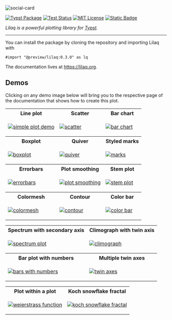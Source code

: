 

![social-card](https://github.com/user-attachments/assets/d1d9eab9-deb8-4cd2-9dd5-78c26418ca98)

<!-- _Data visualization with [Typst](https://typst.app)_ -->

[![Typst Package](https://img.shields.io/badge/dynamic/toml?url=https%3A%2F%2Fraw.githubusercontent.com%2Flilaq-project%2Flilaq%2Fv0.3.0%2Ftypst.toml&query=%24.package.version&prefix=v&logo=typst&label=package&color=239DAD)](https://typst.app/universe/package/lilaq)
[![Test Status](https://github.com/lilaq-project/lilaq/actions/workflows/run_tests.yml/badge.svg)](https://github.com/lilaq-project/lilaq/actions/workflows/run_tests.yml)
[![MIT License](https://img.shields.io/badge/license-MIT-blue)](https://github.com/lilaq-project/lilaq/blob/main/LICENSE)
[![Static Badge](https://img.shields.io/badge/documentation-736ad9)](https://lilaq.org/)

_Lilaq is a powerful plotting library for [Typst](https://typst.app/)._


----



You can install the package by cloning the repository and importing Lilaq with
```typ
#import "@preview/lilaq:0.3.0" as lq
```

The documentation lives at https://lilaq.org. 

## Demos
Clicking on any demo image below will bring you to the respective page of the documentation that shows how to create this plot. 


<table>
<tr>
    <th>Line plot</th>
    <th>Scatter</th>
    <th>Bar chart</th>
</tr>
<tr>
<td>

[![simple plot demo](https://github.com/user-attachments/assets/c71886e0-e0a9-499e-848f-18580b1da523)](https://lilaq.org/docs/quickstart#the-first-plot)

</td>

<td>

[![scatter](https://github.com/user-attachments/assets/a1cf3019-b306-44a0-b28f-a2bb6fa522eb)](https://lilaq.org/docs/reference/scatter)

</td>
<td>

[![bar chart](https://github.com/user-attachments/assets/7822cc4f-6f12-4622-9f38-18ca7dd2a4fa)](https://lilaq.org/docs/examples/bar)

</td>
</tr>
<tr>
    <th>Boxplot</th>
    <th>Quiver</th>
    <th>Styled marks</th>
</tr>
<tr>
<td>

[![boxplot](https://github.com/user-attachments/assets/09b1251a-46b3-488f-aab8-451d950c044c)](https://lilaq.org/docs/reference/boxplot)

</td>
<td>

[![quiver](https://github.com/user-attachments/assets/98f10346-2686-4c0c-8955-8a42465e65aa)](https://lilaq.org/docs/reference/quiver)

</td>
<td>

[![marks](https://github.com/user-attachments/assets/26e9e478-1599-4ded-9e6d-7fe0193ae6b9)](https://lilaq.org/docs/examples/styled-marks)

</td>
</tr>

<tr>
    <th>Errorbars</th>
    <th>Plot smoothing</th>
    <th>Stem plot</th>
</tr>
<tr>
<td>

[![errorbars](https://github.com/user-attachments/assets/fdb054ad-e946-4ace-8a43-334676afebff)](https://lilaq.org/docs/reference/errorbar)

</td>
<td>

[![plot smoothing](https://github.com/user-attachments/assets/912bfbda-b091-4074-8601-3c173a8168da)](https://lilaq.org/docs/reference/plot#smooth)

</td>
<td>

[![stem plot](https://github.com/user-attachments/assets/070fb488-ff8b-401b-aba3-31f2ea02f996)](https://lilaq.org/docs/reference/stem)

</td>
</tr>

<tr>
    <th>Colormesh</th>
    <th>Contour</th>
    <th>Color bar</th>
</tr>
<tr>
<td>

[![colormesh](https://github.com/user-attachments/assets/db59b76b-7eda-4045-9faf-e74fa9e92043)](https://lilaq.org/docs/reference/colormesh)

</td>
<td>

[![contour](https://github.com/user-attachments/assets/b60d8bac-faf6-4465-bd78-0687f3912108)](https://lilaq.org/docs/reference/contour)

</td>
<td>

[![color bar](https://github.com/user-attachments/assets/babf0319-e4e7-4c0d-90d4-ca80739773f6)](https://lilaq.org/docs/reference/colorbar)

</td>
</tr>
</table>



<table>
<tr>
    <th>Spectrum with secondary axis</th>
    <th>Climograph with twin axis</th>
</tr>
<tr>
<td>

[![spectrum plot](https://github.com/user-attachments/assets/2fe1b3e3-14b3-43ba-b117-e20151203a9c)](https://lilaq.org/docs/examples/dual-axis)

</td>
<td>

[![climograph](https://github.com/user-attachments/assets/4151bca1-67f5-41e3-aef3-b4d2e4c07eb9)](https://lilaq.org/docs/examples/climograph)

</td>
</tr>
<tr>
    <th>Bar plot with numbers</th>
    <th>Multiple twin axes</th>
</tr>
<tr>
<td>

[![bars with numbers](https://github.com/user-attachments/assets/c7e0edda-0b16-472b-83e3-1d639fc9c2b1)](https://lilaq.org/docs/examples/bar-plot-with-numbers)

</td>
<td>

[![twin axes](https://github.com/user-attachments/assets/b2706289-24a8-4e6d-bde0-119f13552855)](https://lilaq.org/docs/tutorials/axis#independent-axes-twin-axes)

</td>
</tr>
</table>




<table>
<tr>
    <th>Plot within a plot</th>
    <th>Koch snowflake fractal</th>
</tr>
<tr>
<td>

[![weierstrass function](https://github.com/user-attachments/assets/0181795f-9b5d-4552-9be3-c85ddcdba83a)](https://lilaq.org/docs/examples/plot-within-a-plot)

</td>
<td>

[![koch snowflake fractal](https://github.com/user-attachments/assets/14e5a26e-fd13-41ff-be73-817730e77dbf)](https://lilaq.org/docs/examples/koch-snowflake)

</td>
</tr>
</table>

